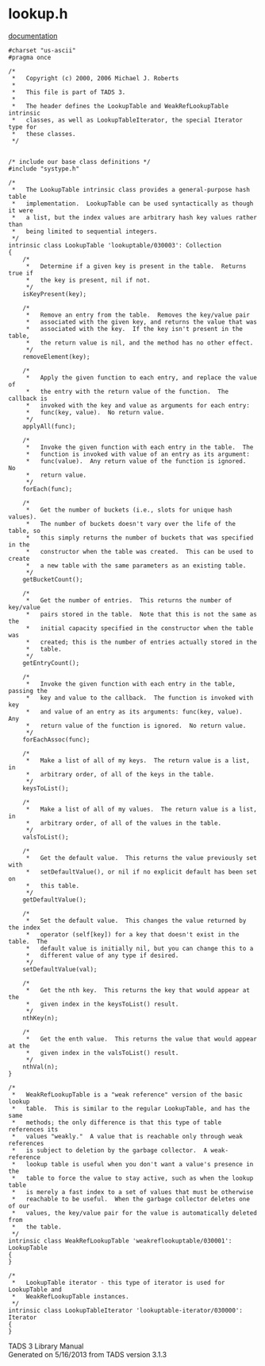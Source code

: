 ---
---
# lookup.h

[documentation](../file/lookup.h.html)

    #charset "us-ascii"
    #pragma once

    /* 
     *   Copyright (c) 2000, 2006 Michael J. Roberts
     *   
     *   This file is part of TADS 3.
     *   
     *   The header defines the LookupTable and WeakRefLookupTable intrinsic
     *   classes, as well as LookupTableIterator, the special Iterator type for
     *   these classes.  
     */


    /* include our base class definitions */
    #include "systype.h"

    /*
     *   The LookupTable intrinsic class provides a general-purpose hash table
     *   implementation.  LookupTable can be used syntactically as though it were
     *   a list, but the index values are arbitrary hash key values rather than
     *   being limited to sequential integers.  
     */
    intrinsic class LookupTable 'lookuptable/030003': Collection
    {
        /* 
         *   Determine if a given key is present in the table.  Returns true if
         *   the key is present, nil if not. 
         */
        isKeyPresent(key);

        /*
         *   Remove an entry from the table.  Removes the key/value pair
         *   associated with the given key, and returns the value that was
         *   associated with the key.  If the key isn't present in the table,
         *   the return value is nil, and the method has no other effect. 
         */
        removeElement(key);

        /*
         *   Apply the given function to each entry, and replace the value of
         *   the entry with the return value of the function.  The callback is
         *   invoked with the key and value as arguments for each entry:
         *   func(key, value).  No return value.
         */
        applyAll(func);

        /*
         *   Invoke the given function with each entry in the table.  The
         *   function is invoked with value of an entry as its argument:
         *   func(value).  Any return value of the function is ignored.  No
         *   return value.  
         */
        forEach(func);

        /*
         *   Get the number of buckets (i.e., slots for unique hash values).
         *   The number of buckets doesn't vary over the life of the table, so
         *   this simply returns the number of buckets that was specified in the
         *   constructor when the table was created.  This can be used to create
         *   a new table with the same parameters as an existing table.  
         */
        getBucketCount();

        /*
         *   Get the number of entries.  This returns the number of key/value
         *   pairs stored in the table.  Note that this is not the same as the
         *   initial capacity specified in the constructor when the table was
         *   created; this is the number of entries actually stored in the
         *   table.  
         */
        getEntryCount();

        /*
         *   Invoke the given function with each entry in the table, passing the
         *   key and value to the callback.  The function is invoked with key
         *   and value of an entry as its arguments: func(key, value).  Any
         *   return value of the function is ignored.  No return value.  
         */
        forEachAssoc(func);

        /*
         *   Make a list of all of my keys.  The return value is a list, in
         *   arbitrary order, of all of the keys in the table.  
         */
        keysToList();

        /*
         *   Make a list of all of my values.  The return value is a list, in
         *   arbitrary order, of all of the values in the table. 
         */
        valsToList();

        /*
         *   Get the default value.  This returns the value previously set with
         *   setDefaultValue(), or nil if no explicit default has been set on
         *   this table.  
         */
        getDefaultValue();

        /*
         *   Set the default value.  This changes the value returned by the index
         *   operator (self[key]) for a key that doesn't exist in the table.  The
         *   default value is initially nil, but you can change this to a
         *   different value of any type if desired.  
         */
        setDefaultValue(val);

        /*
         *   Get the nth key.  This returns the key that would appear at the
         *   given index in the keysToList() result.  
         */
        nthKey(n);

        /*
         *   Get the enth value.  This returns the value that would appear at the
         *   given index in the valsToList() result. 
         */
        nthVal(n);
    }

    /*
     *   WeakRefLookupTable is a "weak reference" version of the basic lookup
     *   table.  This is similar to the regular LookupTable, and has the same
     *   methods; the only difference is that this type of table references its
     *   values "weakly."  A value that is reachable only through weak references
     *   is subject to deletion by the garbage collector.  A weak-reference
     *   lookup table is useful when you don't want a value's presence in the
     *   table to force the value to stay active, such as when the lookup table
     *   is merely a fast index to a set of values that must be otherwise
     *   reachable to be useful.  When the garbage collector deletes one of our
     *   values, the key/value pair for the value is automatically deleted from
     *   the table.  
     */
    intrinsic class WeakRefLookupTable 'weakreflookuptable/030001': LookupTable
    {
    }

    /*
     *   LookupTable iterator - this type of iterator is used for LookupTable and
     *   WeakRefLookupTable instances.  
     */
    intrinsic class LookupTableIterator 'lookuptable-iterator/030000': Iterator
    {
    }

<div class="ftr">

TADS 3 Library Manual  
Generated on 5/16/2013 from TADS version 3.1.3

</div>
